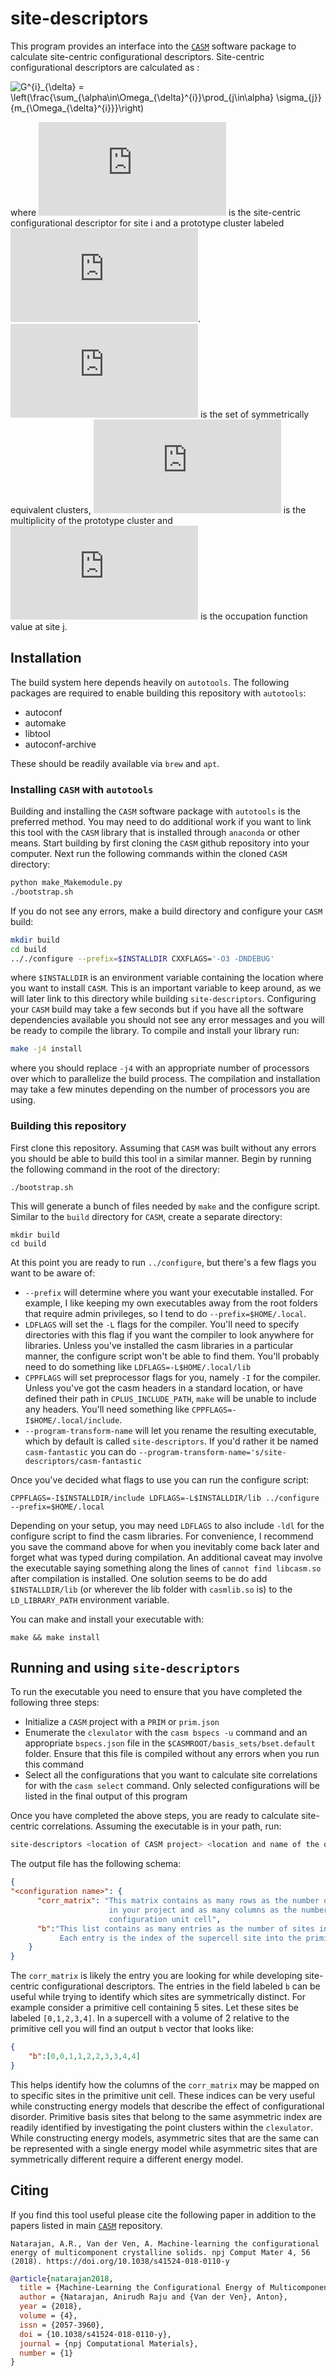 # site-descriptors

This program provides an interface into the [```CASM```](https://github.com/prisms-center/CASMcode) software package to calculate site-centric configurational descriptors. Site-centric configurational descriptors are calculated as :

<img src="https://latex.codecogs.com/gif.latex?G^{i}_{\delta}&space;=&space;\left(\frac{\sum_{\alpha\in\Omega_{\delta}^{i}}\prod_{j\in\alpha}&space;\sigma_{j}}{m_{\Omega_{\delta}^{i}}}\right)" title="G^{i}_{\delta} = \left(\frac{\sum_{\alpha\in\Omega_{\delta}^{i}}\prod_{j\in\alpha} \sigma_{j}}{m_{\Omega_{\delta}^{i}}}\right)" />

where ![equation](https://latex.codecogs.com/gif.latex?%5Cinline%20G%5E%7Bi%7D_%7B%5Cdelta%7D) is the site-centric configurational descriptor for site i and a prototype cluster labeled ![equation](https://latex.codecogs.com/gif.latex?%5Cinline%20%5Cdelta). ![equation](https://latex.codecogs.com/gif.latex?%5Cinline%20%5COmega_%7B%5Cdelta%7D%5E%7Bi%7D) is the set of symmetrically equivalent clusters, ![equation](https://latex.codecogs.com/gif.latex?%5Cinline%20m_%7B%5COmega_%7B%5Cdelta%7D%5E%7Bi%7D%7D) is the multiplicity of the prototype cluster and ![equation](https://latex.codecogs.com/gif.latex?%5Cinline%20%5Csigma_%7Bj%7D) is the occupation function value at site j.

## Installation

The build system here depends heavily on ```autotools```. The following packages are required to enable building this repository with ```autotools```:

* autoconf
* automake
* libtool
* autoconf-archive

These should be readily available via ```brew``` and ```apt```.

### Installing ```CASM``` with ```autotools```

Building and installing the ```CASM``` software package with ```autotools``` is the preferred method. You may need to do additional work if you want to link this tool with the ```CASM``` library that is installed through ```anaconda``` or other means. Start building by first cloning the ```CASM``` github repository into your computer. Next run the following commands within the cloned ```CASM``` directory:

``` sh
python make_Makemodule.py
./bootstrap.sh
```
If you do not see any errors, make a build directory and configure your ```CASM``` build:

``` sh
mkdir build
cd build
.././configure --prefix=$INSTALLDIR CXXFLAGS='-O3 -DNDEBUG'
```

where ```$INSTALLDIR``` is an environment variable containing the location where you want to install ```CASM```. This is an important variable to keep around, as we will later link to this directory while building ```site-descriptors```. Configuring your ```CASM``` build may take a few seconds but if you have all the software dependencies available you should not see any error messages and you will be ready to compile the library. To compile and install your library run:

``` sh
make -j4 install
```
where you should replace ```-j4``` with an appropriate number of processors over which to parallelize the build process. The compilation and installation may take a few minutes depending on the number of processors you are using. 

### Building this repository

First clone this repository. Assuming that ```CASM``` was built without any errors you should be able to build this tool in a similar manner. Begin by running the following command in the root of the directory:
```
./bootstrap.sh
```
This will generate a bunch of files needed by ```make``` and the configure script. Similar to the ```build``` directory for ```CASM```, create a separate directory:
```
mkdir build
cd build
```
At this point you are ready to run ```../configure```, but there's a few flags you want to be aware of:
* ```--prefix``` will determine where you want your executable installed. For example, I like keeping my own executables away from the root folders that require admin privileges, so I tend to do ```--prefix=$HOME/.local```.
* ```LDFLAGS``` will set the ```-L``` flags for the compiler. You'll need to specify directories with this flag if you want the compiler to look anywhere for libraries. Unless you've installed the casm libraries in a particular manner, the configure script won't be able to find them. You'll probably need to do something like ```LDFLAGS=-L$HOME/.local/lib```
* ```CPPFLAGS``` will set preprocessor flags for you, namely ```-I``` for the compiler. Unless you've got the casm headers in a standard location, or have defined their path in ```CPLUS_INCLUDE_PATH```, ```make``` will be unable to include any headers. You'll need something like ```CPPFLAGS=-I$HOME/.local/include```.
* ```--program-transform-name``` will let you rename the resulting executable, which by default is called ```site-descriptors```. If you'd rather it be named ```casm-fantastic``` you can do ```--program-transform-name='s/site-descriptors/casm-fantastic```

Once you've decided what flags to use you can run the configure script:
```
CPPFLAGS=-I$INSTALLDIR/include LDFLAGS=-L$INSTALLDIR/lib ../configure --prefix=$HOME/.local
```
Depending on your setup, you may need ```LDFLAGS``` to also include ```-ldl``` for the configure script to find the casm libraries.
For convenience, I recommend you save the command above for when you inevitably come back later and forget what was typed during compilation.
An additional caveat may involve the executable saying something along the lines of ```cannot find libcasm.so``` after compilation is installed.
One solution seems to be do add ```$INSTALLDIR/lib``` (or wherever the lib folder with ```casmlib.so``` is) to the ```LD_LIBRARY_PATH``` environment variable.

You can make and install your executable with:
```
make && make install
```

## Running and using ```site-descriptors```

To run the executable you need to ensure that you have completed the following three steps:
* Initialize a ```CASM``` project with a ```PRIM``` or ```prim.json```
* Enumerate the ```clexulator``` with the ```casm bspecs -u``` command and an appropriate ```bspecs.json``` file in the ```$CASMROOT/basis_sets/bset.default``` folder. Ensure that this file is compiled without any errors when you run this command
* Select all the configurations that you want to calculate site correlations for with the ```casm select``` command. Only selected configurations will be listed in the final output of this program

Once you have completed the above steps, you are ready to calculate site-centric correlations. Assuming the executable is in your path, run:

``` sh
site-descriptors <location of CASM project> <location and name of the output file>
```

The output file has the following schema:

``` json
{
"<configuration name>": {
      "corr_matrix": "This matrix contains as many rows as the number of basis functions 
                      in your project and as many columns as the number of sites in the 
                      configuration unit cell",
      "b":"This list contains as many entries as the number of sites in the configuration supercell. 
           Each entry is the index of the supercell site into the primitive cell."
    }
}
```

The ```corr_matrix``` is likely the entry you are looking for while developing site-centric configurational descriptors. The entries in the field labeled ```b``` can be useful while trying to identify which sites are symmetrically distinct. For example consider a primitive cell containing 5 sites. Let these sites be labeled ```[0,1,2,3,4]```. In a supercell with a volume of 2 relative to the primitive cell you will find an output ```b``` vector that looks like:

``` json
{
    "b":[0,0,1,1,2,2,3,3,4,4]
}
```
This helps identify how the columns of the ```corr_matrix``` may be mapped on to specific sites in the primitive unit cell. These indices can be very useful while constructing energy models that describe the effect of configurational disorder. Primitive basis sites that belong to the same asymmetric index are readily identified by investigating the point clusters within the ```clexulator```. While constructing energy models, asymmetric sites that are the same can be represented with a single energy model while asymmetric sites that are symmetrically different require a different energy model.


## Citing
If you find this tool useful please cite the following paper in addition to the papers listed in main [```CASM```](https://github.com/prisms-center/CASMcode) repository.

```
Natarajan, A.R., Van der Ven, A. Machine-learning the configurational energy of multicomponent crystalline solids. npj Comput Mater 4, 56 (2018). https://doi.org/10.1038/s41524-018-0110-y
```

``` bibtex
@article{natarajan2018,
  title = {Machine-Learning the Configurational Energy of Multicomponent Crystalline Solids},
  author = {Natarajan, Anirudh Raju and {Van der Ven}, Anton},
  year = {2018},
  volume = {4},
  issn = {2057-3960},
  doi = {10.1038/s41524-018-0110-y},
  journal = {npj Computational Materials},
  number = {1}
}
```

